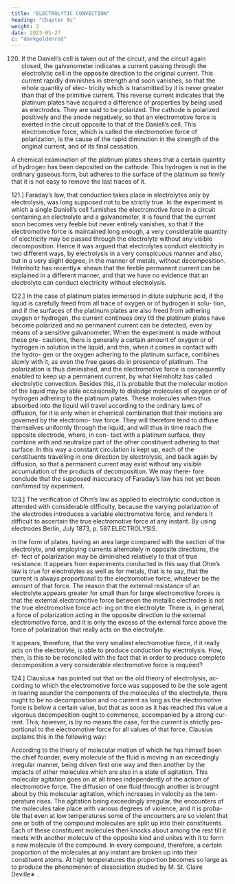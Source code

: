 ```yaml
---
title: "ELECTROLYTIC CONVECTION"
heading: "Chapter 9c"
weight: 2
date: 2023-05-27
c: "darkgoldenrod"
---
```



120. If the Daniell’s cell is taken out of the circuit, and the circuit again closed, the galvanometer indicates a current passing through the electrolytic cell in the opposite direction to the original current. This current rapidly diminishes in strength and soon vanishes, so that the whole quantity of elec- tricity which is transmitted by it is never greater than that of the primitive current. This reverse current indicates that the platinum plates have acquired a difference of properties by being used as electrodes. They are said to be polarized. The cathode is polarized positively and the anode negatively, so that an electromotive force is exerted in the circuit opposite to that of the Daniell’s cell. This electromotive force, which is called the electromotive force of polarization, is the cause of the rapid diminution in the strength of the original current, and of its final cessation.

A chemical examination of the platinum plates shews that a certain quantity
of hydrogen has been deposited on the cathode. This hydrogen is not in the
ordinary gaseous form, but adheres to the surface of the platinum so firmly
that it is not easy to remove the last traces of it.

121.] Faraday’s law, that conduction takes place in electrolytes only by
electrolysis, was long supposed not to be strictly true. In the experiment in
which a single Daniell’s cell furnishes the electromotive force in a circuit
containing an electrolyte and a galvanometer, it is found that the current soon
becomes very feeble but never entirely vanishes, so that if the electromotive
force is maintained long enough, a very considerable quantity of electricity
may be passed through the electrolyte without any visible decomposition.
Hence it was argued that electrolytes conduct electricity in two different
ways, by electrolysis in a very conspicuous manner and also, but in a very
slight degree, in the manner of metals, without decomposition. Helmholtz
has recently∗ shewn that the feeble permanent current can be explained in a different manner, and that we have no evidence that an electrolyte can conduct
electricity without electrolysis.

122.] In the case of platinum plates immersed in dilute sulphuric acid, if
the liquid is carefully freed from all trace of oxygen or of hydrogen in solu-
tion, and if the surfaces of the platinum plates are also freed from adhering
oxygen or hydrogen, the current continues only till the platinum plates have
become polarized and no permanent current can be detected, even by means
of a sensitive galvanometer. When the experiment is made without these pre-
cautions, there is generally a certain amount of oxygen or of hydrogen in
solution in the liquid, and this, when it comes in contact with the hydro-
gen or the oxygen adhering to the platinum surface, combines slowly with it,
as even the free gases do in presence of platinum. The polarization is thus
diminished, and the electromotive force is consequently enabled to keep up
a permanent current, by what Helmholtz has called electrolytic convection.
Besides this, it is probable that the molecular motion of the liquid may be
able occasionally to dislodge molecules of oxygen or of hydrogen adhering
to the platinum plates. These molecules when thus absorbed into the liquid
will travel according to the ordinary laws of diffusion, for it is only when
in chemical combination that their motions are governed by the electromo-
tive force. They will therefore tend to diffuse themselves uniformly through
the liquid, and will thus in time reach the opposite electrode, where, in con-
tact with a platinum surface, they combine with and neutralize part of the
other constituent adhering to that surface. In this way a constant circulation
is kept up, each of the constituents travelling in one direction by electrolysis,
and back again by diffusion, so that a permanent current may exist without
any visible accumulation of the products of decomposition. We may there-
fore conclude that the supposed inaccuracy of Faraday’s law has not yet been
confirmed by experiment.

123.] The verification of Ohm’s law as applied to electrolytic conduction is
attended with considerable difficulty, because the varying polarization of the
electrodes introduces a variable electromotive force, and renders it difficult
to ascertain the true electromotive force at any instant. By using electrodes
Berlin, July 1873, p. 587.ELECTROLYSIS.

in the form of plates, having an area large compared with the section of the
electrolyte, and employing currents alternately in opposite directions, the ef-
fect of polarization may be diminished relatively to that of true resistance. It
appears from experiments conducted in this way that Ohm’s law is true for
electrolytes as well as for metals, that is to say, that the current is always
proportional to the electromotive force, whatever be the amount of that force.
The reason that the external resistance of an electrolyte appears greater for
small than for large electromotive forces is that the external electromotive
force between the metallic electrodes is not the true electromotive force act-
ing on the electrolyte. There is, in general, a force of polarization acting in
the opposite direction to the external electromotive force, and it is only the
excess of the external force above the force of polarization that really acts on
the electrolyte.

It appears, therefore, that the very smallest electromotive force, if it really
acts on the electrolyte, is able to produce conduction by electrolysis. How,
then, is this to be reconciled with the fact that in order to produce complete
decomposition a very considerable electromotive force is required?


124.] Clausius∗ has pointed out that on the old theory of electrolysis, ac-
cording to which the electromotive force was supposed to be the sole agent
in tearing asunder the components of the molecules of the electrolyte, there
ought to be no decomposition and no current as long as the electromotive
force is below a certain value, but that as soon as it has reached this value
a vigorous decomposition ought to commence, accompanied by a strong cur-
rent. This, however, is by no means the case, for the current is strictly pro-
portional to the electromotive force for all values of that force.
Clausius explains this in the following way:

According to the theory of molecular motion of which he has himself been
the chief founder, every molecule of the fluid is moving in an exceedingly
irregular manner, being driven first one way and then another by the impacts
of other molecules which are also in a state of agitation.
This molecular agitation goes on at all times independently of the action
of electromotive force. The diffusion of one fluid through another is brought about by this molecular agitation, which increases in velocity as the tem-
perature rises. The agitation being exceedingly irregular, the encounters of
the molecules take place with various degrees of violence, and it is proba-
ble that even at low temperatures some of the encounters are so violent that
one or both of the compound molecules are split up into their constituents.
Each of these constituent molecules then knocks about among the rest till it
meets with another molecule of the opposite kind and unites with it to form
a new molecule of the compound. In every compound, therefore, a certain
proportion of the molecules at any instant are broken up into their constituent
atoms. At high temperatures the proportion becomes so large as to produce
the phenomenon of dissociation studied by M. St. Claire Deville∗ .


